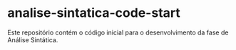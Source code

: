 # analise-sintatica-code-start
Este repositório contém o código inicial para o desenvolvimento da fase de Análise Sintática.
